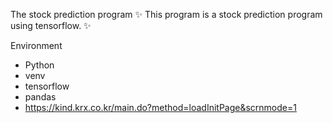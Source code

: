 The stock prediction program
✨ This program is a stock prediction program using tensorflow. ✨

Environment
- Python
- venv
- tensorflow
- pandas
- https://kind.krx.co.kr/main.do?method=loadInitPage&scrnmode=1
